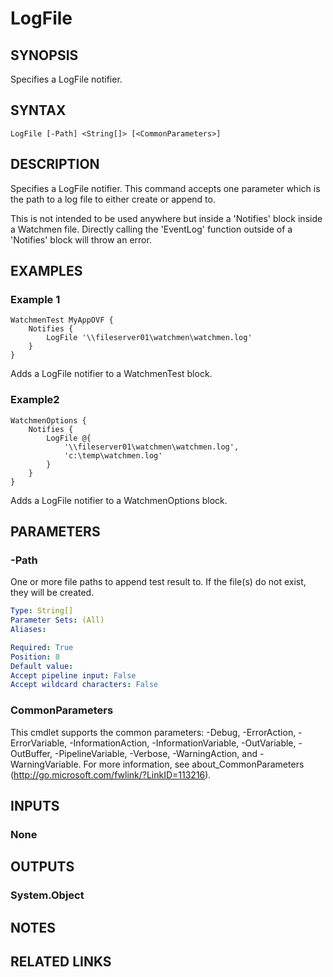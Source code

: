 ﻿---
external help file: Watchmen-help.xml
online version: 
schema: 2.0.0
---

# LogFile
## SYNOPSIS
Specifies a LogFile notifier.
## SYNTAX

```
LogFile [-Path] <String[]> [<CommonParameters>]
```

## DESCRIPTION
Specifies a LogFile notifier. This command accepts one parameter which is the path to a log file to either create or append to.

This is not intended to be used anywhere but inside a 'Notifies' block inside a Watchmen file. Directly calling the 'EventLog' function outside of a
'Notifies' block will throw an error.

## EXAMPLES

### Example 1
```
WatchmenTest MyAppOVF {
    Notifies {
        LogFile '\\fileserver01\watchmen\watchmen.log'
    }
}
```

Adds a LogFile notifier to a WatchmenTest block.

### Example2
```
WatchmenOptions {
    Notifies {
        LogFile @{
            '\\fileserver01\watchmen\watchmen.log',
            'c:\temp\watchmen.log'
        }
    }
}
```

Adds a LogFile notifier to a WatchmenOptions block.

## PARAMETERS

### -Path
One or more file paths to append test result to. If the file(s) do not exist, they will be created.

```yaml
Type: String[]
Parameter Sets: (All)
Aliases: 

Required: True
Position: 0
Default value: 
Accept pipeline input: False
Accept wildcard characters: False
```

### CommonParameters
This cmdlet supports the common parameters: -Debug, -ErrorAction, -ErrorVariable, -InformationAction, -InformationVariable, -OutVariable, -OutBuffer, -PipelineVariable, -Verbose, -WarningAction, and -WarningVariable. For more information, see about_CommonParameters (http://go.microsoft.com/fwlink/?LinkID=113216).
## INPUTS

### None

## OUTPUTS

### System.Object

## NOTES

## RELATED LINKS

